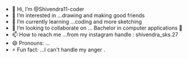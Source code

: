 - 👋 Hi, I’m @Shivendra11-coder
- 👀 I’m interested in ...drawing and making good friends 
- 🌱 I’m currently learning ...coding and more sketching
- 💞️ I’m looking to collaborate on ... Bachelor in computer applications 🥼
- 📫 How to reach me ...from my instagram handle : shivendra_sks.27
- 😄 Pronouns: ...
- ⚡ Fun fact: ...I can't handle my anger . 

<!---
Shivendra11-coder/Shivendra11-coder is a ✨ special ✨ repository because its `README.md` (this file) appears on your GitHub profile.
You can click the Preview link to take a look at your changes.
--->
